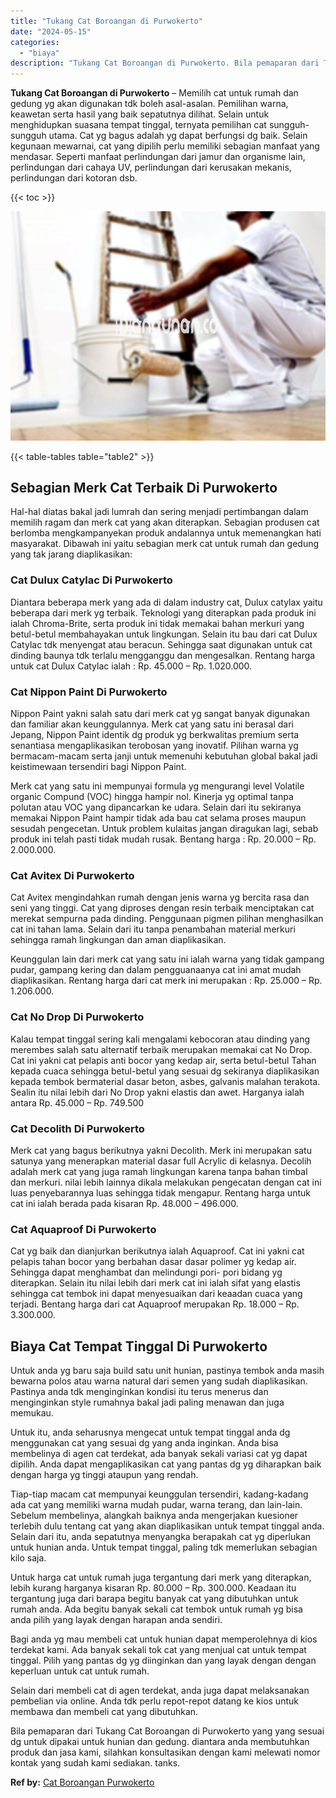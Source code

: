 ```yaml
---
title: "Tukang Cat Boroangan di Purwokerto"
date: "2024-05-15"
categories: 
  - "biaya"
description: "Tukang Cat Boroangan di Purwokerto. Bila pemaparan dari Tukang Cat Boroangan di Purwokerto yang yang sesuai dg untuk dipakai untuk hunian dan gedung. diantar..."
---
```


**Tukang Cat Boroangan di Purwokerto** – Memilih cat untuk rumah dan gedung yg akan digunakan tdk boleh asal-asalan. Pemilihan warna, keawetan serta hasil yang baik sepatutnya dilihat. Selain untuk menghidupkan suasana tempat tinggal, ternyata pemilihan cat sungguh-sungguh utama. Cat yg bagus adalah yg dapat berfungsi dg baik. Selain kegunaan mewarnai, cat yang dipilih perlu memiliki sebagian manfaat yang mendasar. Seperti manfaat perlindungan dari jamur dan organisme lain, perlindungan dari cahaya UV, perlindungan dari kerusakan mekanis, perlindungan dari kotoran dsb.

{{< toc >}}

![Tukang Cat Boroangan di Purwokerto](/images/jasa-cat-murah33.png)

{{< table-tables table="table2" >}}

## Sebagian Merk Cat Terbaik Di Purwokerto

Hal-hal diatas bakal jadi lumrah dan sering menjadi pertimbangan dalam memilih ragam dan merk cat yang akan diterapkan. Sebagian produsen cat berlomba mengkampanyekan produk andalannya untuk memenangkan hati masyarakat. Dibawah ini yaitu sebagian merk cat untuk rumah dan gedung yang tak jarang diaplikasikan:

### Cat Dulux Catylac Di Purwokerto

Diantara beberapa merk yang ada di dalam industry cat, Dulux catylax yaitu beberapa dari merk yg terbaik. Teknologi yang diterapkan pada produk ini ialah Chroma-Brite, serta produk ini tidak memakai bahan merkuri yang betul-betul membahayakan untuk lingkungan. Selain itu bau dari cat Dulux Catylac tdk menyengat atau beracun. Sehingga saat digunakan untuk cat dinding baunya tdk terlalu mengganggu dan mengesalkan. Rentang harga untuk cat Dulux Catylac ialah : Rp. 45.000 – Rp. 1.020.000.

### Cat Nippon Paint Di Purwokerto

Nippon Paint yakni salah satu dari merk cat yg sangat banyak digunakan dan familiar akan keunggulannya. Merk cat yang satu ini berasal dari Jepang, Nippon Paint identik dg produk yg berkwalitas premium serta senantiasa mengaplikasikan terobosan yang inovatif. Pilihan warna yg bermacam-macam serta janji untuk memenuhi kebutuhan global bakal jadi keistimewaan tersendiri bagi Nippon Paint.

Merk cat yang satu ini mempunyai formula yg mengurangi level Volatile organic Compund (VOC) hingga hampir nol. Kinerja yg optimal tanpa polutan atau VOC yang dipancarkan ke udara. Selain dari itu sekiranya memakai Nippon Paint hampir tidak ada bau cat selama proses maupun sesudah pengecetan. Untuk problem kulaitas jangan diragukan lagi, sebab produk ini telah pasti tidak mudah rusak. Bentang harga : Rp. 20.000 – Rp. 2.000.000.

### Cat Avitex Di Purwokerto

Cat Avitex mengindahkan rumah dengan jenis warna yg bercita rasa dan seni yang tinggi. Cat yang diproses dengan resin terbaik menciptakan cat merekat sempurna pada dinding. Penggunaan pigmen pilihan menghasilkan cat ini tahan lama. Selain dari itu tanpa penambahan material merkuri sehingga ramah lingkungan dan aman diaplikasikan.

Keunggulan lain dari merk cat yang satu ini ialah warna yang tidak gampang pudar, gampang kering dan dalam pengguanaanya cat ini amat mudah diaplikasikan. Rentang harga dari cat merk ini merupakan : Rp. 25.000 – Rp. 1.206.000.

### Cat No Drop Di Purwokerto

Kalau tempat tinggal sering kali mengalami kebocoran atau dinding yang merembes salah satu alternatif terbaik merupakan memakai cat No Drop. Cat ini yakni cat pelapis anti bocor yang kedap air, serta betul-betul Tahan kepada cuaca sehingga betul-betul yang sesuai dg sekiranya diaplikasikan kepada tembok bermaterial dasar beton, asbes, galvanis malahan terakota. Sealin itu nilai lebih dari No Drop yakni elastis dan awet. Harganya ialah antara Rp. 45.000 – Rp. 749.500

### Cat Decolith Di Purwokerto

Merk cat yang bagus berikutnya yakni Decolith. Merk ini merupakan satu satunya yang menerapkan material dasar full Acrylic di kelasnya. Decolih adalah merk cat yang juga ramah lingkungan karena tanpa bahan timbal dan merkuri. nilai lebih lainnya dikala melakukan pengecatan dengan cat ini luas penyebarannya luas sehingga tidak mengapur. Rentang harga untuk cat ini ialah berada pada kisaran Rp. 48.000 – 496.000.

### Cat Aquaproof Di Purwokerto

Cat yg baik dan dianjurkan berikutnya ialah Aquaproof. Cat ini yakni cat pelapis tahan bocor yang berbahan dasar dasar polimer yg kedap air. Sehingga dapat menghambat dan melindungi pori- pori bidang yg diterapkan. Selain itu nilai lebih dari merk cat ini ialah sifat yang elastis sehingga cat tembok ini dapat menyesuaikan dari keaadan cuaca yang terjadi. Bentang harga dari cat Aquaproof merupakan Rp. 18.000 – Rp. 3.300.000.

## Biaya Cat Tempat Tinggal Di Purwokerto

Untuk anda yg baru saja build satu unit hunian, pastinya tembok anda masih bewarna polos atau warna natural dari semen yang sudah diaplikasikan. Pastinya anda tdk menginginkan kondisi itu terus menerus dan menginginkan style rumahnya bakal jadi paling menawan dan juga memukau.

Untuk itu, anda seharusnya mengecat untuk tempat tinggal anda dg menggunakan cat yang sesuai dg yang anda inginkan. Anda bisa membelinya di agen cat terdekat, ada banyak sekali variasi cat yg dapat dipilih. Anda dapat mengaplikasikan cat yang pantas dg yg diharapkan baik dengan harga yg tinggi ataupun yang rendah.

Tiap-tiap macam cat mempunyai keunggulan tersendiri, kadang-kadang ada cat yang memiliki warna mudah pudar, warna terang, dan lain-lain. Sebelum membelinya, alangkah baiknya anda mengerjakan kuesioner terlebih dulu tentang cat yang akan diaplikasikan untuk tempat tinggal anda. Selain dari itu, anda sepatutnya menyangka berapakah cat yg diperlukan untuk hunian anda. Untuk tempat tinggal, paling tdk memerlukan sebagian kilo saja.

Untuk harga cat untuk rumah juga tergantung dari merk yang diterapkan, lebih kurang harganya kisaran Rp. 80.000 – Rp. 300.000. Keadaan itu tergantung juga dari barapa begitu banyak cat yang dibutuhkan untuk rumah anda. Ada begitu banyak sekali cat tembok untuk rumah yg bisa anda pilih yang layak dengan harapan anda sendiri.

Bagi anda yg mau membeli cat untuk hunian dapat memperolehnya di kios terdekat kami. Ada banyak sekali tok cat yang menjual cat untuk tempat tinggal. Pilih yang pantas dg yg diinginkan dan yang layak dengan dengan keperluan untuk cat untuk rumah.

Selain dari membeli cat di agen terdekat, anda juga dapat melaksanakan pembelian via online. Anda tdk perlu repot-repot datang ke kios untuk membawa dan membeli cat yang dibutuhkan.

Bila pemaparan dari Tukang Cat Boroangan di Purwokerto yang yang sesuai dg untuk dipakai untuk hunian dan gedung. diantara anda membutuhkan produk dan jasa kami, silahkan konsultasikan dengan kami melewati nomor kontak yang sudah kami sediakan. tanks.

**Ref by:** [Cat Boroangan Purwokerto](https://id.wikipedia.org/wiki/Cat)
